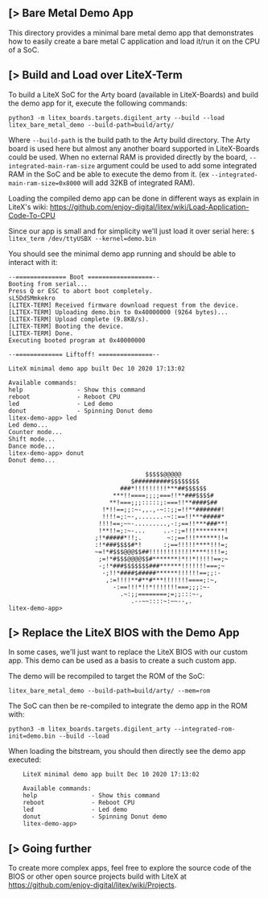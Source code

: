 [> Bare Metal Demo App
----------------------

This directory provides a minimal bare metal demo app that demonstrates how to easily create a bare metal C application and load it/run it on the CPU of a SoC.

[> Build and Load over LiteX-Term
---------------------------------

To build a LiteX SoC for the Arty board (available in LiteX-Boards) and build the demo app for it, execute the following commands:
```
python3 -m litex_boards.targets.digilent_arty --build --load
litex_bare_metal_demo --build-path=build/arty/
```
Where `--build-path` is the build path to the Arty build directory. The Arty board is used here but almost any another board supported in LiteX-Boards could be used. When no external RAM is provided directly by the board, `--integrated-main-ram-size` argument could be used to add some integrated RAM in the SoC and be able to execute the demo from it. (ex `--integrated-main-ram-size=0x8000` will add 32KB of integrated RAM).

Loading the compiled demo app can be done in different ways as explain in LiteX's wiki:
https://github.com/enjoy-digital/litex/wiki/Load-Application-Code-To-CPU

Since our app is small and for simplicity we'll just load it over serial here:
 `$ litex_term /dev/ttyUSBX --kernel=demo.bin`

You should see the minimal demo app running and should be able to interact with it:

    --============== Boot ==================--
    Booting from serial...
    Press Q or ESC to abort boot completely.
    sL5DdSMmkekro
    [LITEX-TERM] Received firmware download request from the device.
    [LITEX-TERM] Uploading demo.bin to 0x40000000 (9264 bytes)...
    [LITEX-TERM] Upload complete (9.8KB/s).
    [LITEX-TERM] Booting the device.
    [LITEX-TERM] Done.
    Executing booted program at 0x40000000

    --============= Liftoff! ===============--

    LiteX minimal demo app built Dec 10 2020 17:13:02

    Available commands:
    help               - Show this command
    reboot             - Reboot CPU
    led                - Led demo
    donut              - Spinning Donut demo
    litex-demo-app> led
    Led demo...
    Counter mode...
    Shift mode...
    Dance mode...
    litex-demo-app> donut
    Donut demo...

                                          $$$$$@@@@@
                                      $##########$$$$$$$$
                                   ###*!!!!!!!!!***##$$$$$$
                                 ***!!====;;;;===!!**###$$$$#
                                **!===;;;:::::;:===!!**####$##
                              !*!!==;;:~-,,.,-~::;;=!!**#######!
                              !!!!=;:~-,.......-~::==!!***#####*
                             !!!!==;~~-.........,-:;==!!***###**!
                             !**!!=;:~-...     ..-:;=!!!********!
                            ;!*#####*!!;.       ~:;==!!!******!!=
                            :!*###$$$$#*!      :;==!!!!!****!!!=;
                            ~=!*#$$$@@@$$##!!!!!!!!!!!!****!!!!=;
                             ;=!*#$$$@@@@$$#*******!*!!*!!!!!==;~
                             -;!*###$$$$$$$###******!!!!!!!===;~
                              -;!!*####$#####******!!!!!!==;;:-
                               ,:=!!!!**#**#***!!!!!!!====;:~,
                                 -:==!!!*!!*!!!!!!!===;;;:~-
                                   .~:;;========;=;;:::~-,
                                      .--~~::::~:~~--,.
    litex-demo-app>

[> Replace the LiteX BIOS with the Demo App
-------------------------------------------
In some cases, we'll just want to replace the LiteX BIOS with our custom app. This demo can be used as a basis to create a such custom app.

The demo will be recompiled to target the ROM of the SoC:
```
litex_bare_metal_demo --build-path=build/arty/ --mem=rom
```

The SoC can then be re-compiled to integrate the demo app in the ROM with:
```
python3 -m litex_boards.targets.digilent_arty --integrated-rom-init=demo.bin --build --load
```

When loading the bitstream, you should then directly see the demo app executed:
```
    LiteX minimal demo app built Dec 10 2020 17:13:02

    Available commands:
    help               - Show this command
    reboot             - Reboot CPU
    led                - Led demo
    donut              - Spinning Donut demo
    litex-demo-app>
```


[> Going further
----------------
To create more complex apps, feel free to explore the source code of the BIOS or other open source projects build with LiteX at https://github.com/enjoy-digital/litex/wiki/Projects.
